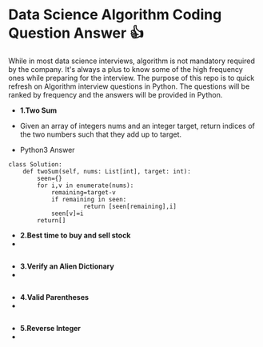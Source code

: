
# Data Science Algorithm Coding Question Answer :+1:

While in most data science interviews, algorithm is not mandatory required by the company. It's always a plus to know some of the high frequency ones while preparing for the interview. The purpose of this repo is to quick refresh on Algorithm interview questions in Python. The questions will be ranked by frequency and the answers will be provided in Python.

* **1.Two Sum**
* Given an array of integers nums and an integer target, return indices of the two numbers such that they add up to target.

* Python3 Answer
```
class Solution:
    def twoSum(self, nums: List[int], target: int):
        seen={}
        for i,v in enumerate(nums):
            remaining=target-v
            if remaining in seen:
                     return [seen[remaining],i]
            seen[v]=i
        return[]

 ```
* **2.Best time to buy and sell stock**
* 

```

```

* **3.Verify an Alien Dictionary**
* 

```

```

* **4.Valid Parentheses**
* 


```

```

* **5.Reverse Integer**
* 

```

```
